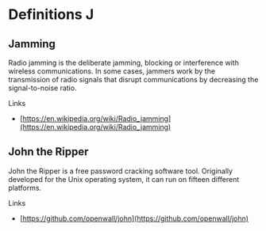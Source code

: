# Definitions J

## Jamming
Radio jamming is the deliberate jamming, blocking or interference with wireless communications.
In some cases, jammers work by the transmission of radio signals that disrupt communications by decreasing the signal-to-noise ratio.

Links
- [https://en.wikipedia.org/wiki/Radio_jamming](https://en.wikipedia.org/wiki/Radio_jamming)

## John the Ripper
John the Ripper is a free password cracking software tool.
Originally developed for the Unix operating system, it can run on fifteen different platforms.

Links
- [https://github.com/openwall/john](https://github.com/openwall/john)
